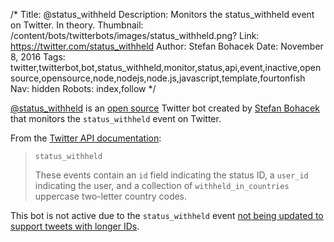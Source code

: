 /*
Title: @status_withheld
Description: Monitors the status_withheld event on Twitter. In theory.
Thumbnail: /content/bots/twitterbots/images/status_withheld.png?
Link: https://twitter.com/status_withheld
Author: Stefan Bohacek
Date: November 8, 2016
Tags: twitter,twitterbot,bot,status_withheld,monitor,status,api,event,inactive,open source,opensource,node,nodejs,node.js,javascript,template,fourtonfish
Nav: hidden
Robots: index,follow
*/

[@status_withheld](https://twitter.com/status_withheld) is an [open source](https://github.com/botwiki/status_withheld) Twitter bot created by [Stefan Bohacek](https://twitter.com/fourtonfish) that monitors the `status_withheld` event on Twitter.

From the [Twitter API documentation](https://dev.twitter.com/streaming/overview/messages-types#withheld-content-notices-status-withheld-user-withheld):

> `status_withheld`
>
> These events contain an `id` field indicating the status ID, a `user_id` indicating the user, and a collection of `withheld_in_countries` uppercase two-letter country codes.

This bot is not active due to the `status_withheld` event [not being updated to support tweets with longer IDs](https://twittercommunity.com/t/status-withheld/76757).
